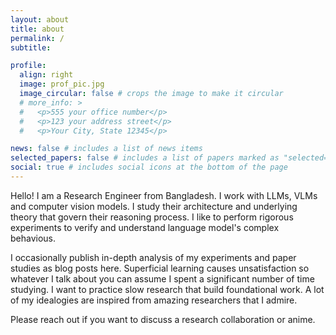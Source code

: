 ```yaml
---
layout: about
title: about
permalink: /
subtitle: 

profile:
  align: right
  image: prof_pic.jpg
  image_circular: false # crops the image to make it circular
  # more_info: >
  #   <p>555 your office number</p>
  #   <p>123 your address street</p>
  #   <p>Your City, State 12345</p>

news: false # includes a list of news items
selected_papers: false # includes a list of papers marked as "selected={true}"
social: true # includes social icons at the bottom of the page
---
```


Hello! I am a Research Engineer from Bangladesh. I work with LLMs, VLMs and computer vision models. I study their architecture and underlying theory that govern their reasoning process. I like to perform rigorous experiments to verify and understand language model's complex behavious.


I occasionally publish in-depth analysis of my experiments and paper studies as blog posts here. Superficial learning causes unsatisfaction so whatever I talk about you can assume I spent a significant number of time studying. I want to practice slow research that build foundational work. A lot of my idealogies are inspired from amazing researchers that I admire. 

Please reach out if you want to discuss a research collaboration or anime. 
